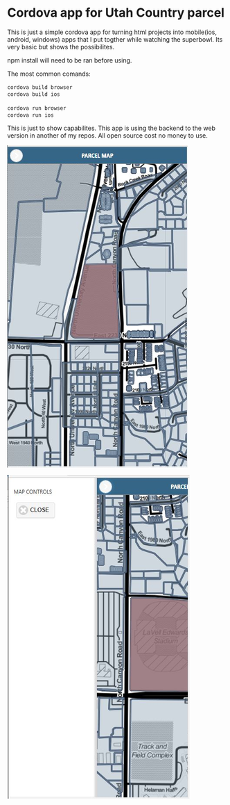 # Cordova app for Utah Country parcel

This is just a simple cordova app for turning html projects into mobile(ios, android, windows) apps that I put togther while watching the superbowl. Its very basic but shows the possibilites. 

npm install will need to be ran before using.

The most common comands:

```
cordova build browser
cordova build ios

cordova run browser
cordova run ios
```

This is just to show capabilites. This app is using the backend to the web version in another of my repos.
All open source cost no money to use.


![image1](gitimages/app1.JPG)


![image2](gitimages/Capture2.JPG)
